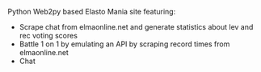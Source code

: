 Python Web2py based Elasto Mania site featuring:
- Scrape chat from elmaonline.net and generate statistics about lev and rec voting scores
- Battle 1 on 1 by emulating an API by scraping record times from elmaonline.net
- Chat